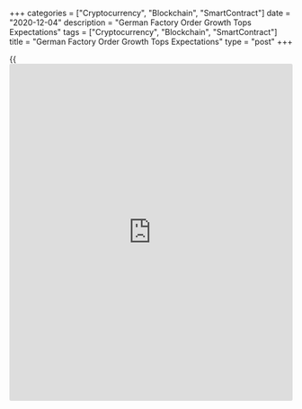 +++
categories = ["Cryptocurrency", "Blockchain", "SmartContract"]
date = "2020-12-04"
description = "German Factory Order Growth Tops Expectations"
tags = ["Cryptocurrency", "Blockchain", "SmartContract"]
title = "German Factory Order Growth Tops Expectations"
type = "post"
+++

{{<iframe id="large-banner" src="https://www.bounty.group/#slide=4.0" width="100%" height="600" scrolling="no" style="border: 0px solid rgb(216, 221, 230); border-radius: 3px;">}}

Germany's factory orders growth accelerated more than expected in
October to exceed the pre-pandemic level, data from Destatis revealed
Friday.

Factory orders grew 2.9 percent on month in October, faster than
September's 1.1 percent rise. Orders were forecast to climb 1.5 percent.

New orders were 0.8 percent higher than in February, when restrictions
were imposed due to the [coronavirus][1] pandemic.

Excluding major orders, new orders in manufacturing were 1.7 percent
higher than in the previous month.

Domestic and foreign orders increased 2.4 percent and 3.2 percent,
respectively in October. New orders from the euro area went up 0.5
percent and that from other countries advanced 4.8 percent.

Manufacturers of intermediate goods reported a 2.3 percent monthly rise
in orders and orders for capital goods increased 3.8 percent. Meanwhile,
consumer goods orders fell 2.2 percent.

Year-on-year, factory orders advanced 1.8 percent in October, in
contrast to a 1.1 percent decrease in September.

Data showed that manufacturing turnover growth improved to 4 percent on
a monthly basis from revised 1.7 percent in September.

Elsewhere, a survey from IHS Markit showed that Germany's construction
sector continued to contract in November amid uncertainty caused by the
pandemic and fewer public sector tender opportunities.

The construction Purchasing Managers' Index rose to 45.6 in November
from 45.2 in the previous month. This was the highest since August.

For comments and feedback [contact](https://www.playgroundfx.com/contact/): editorial@rtt[news](https://www.letsplayfx.com/blog/forex-news-website/).com

[Economic News][2]

 **What parts of the world are seeing the best (and worst) economic
performances lately? Click[here][3] to check out our [Econ Scorecard][3]
and find out! See up-to-the-moment [ranking](https://www.playgroundfx.com/blog/crypto-exchange-ranking/)s for the best and worst
performers in [GDP][4], [unemployment rate][5], [inflation][3] and much
more.**

   1. www.rtt[news](https://www.letsplayfx.com/blog/forex-news-website/).com/list/coronavirus.aspx
   2. www.rtt[news](https://www.letsplayfx.com/blog/forex-news-website/).com/Content/EconomicNews.aspx
   3. www.rtt[news](https://www.letsplayfx.com/blog/forex-news-website/).com/economic-scorecard/world-rank/CPI/highest-performance.aspx
   4. www.rtt[news](https://www.letsplayfx.com/blog/forex-news-website/).com/economic-scorecard/world-rank/GDP/highest-performance.aspx
   5. www.rtt[news](https://www.letsplayfx.com/blog/forex-news-website/).com/economic-scorecard/world-rank/unemployment-rate/lowest-performance.aspx